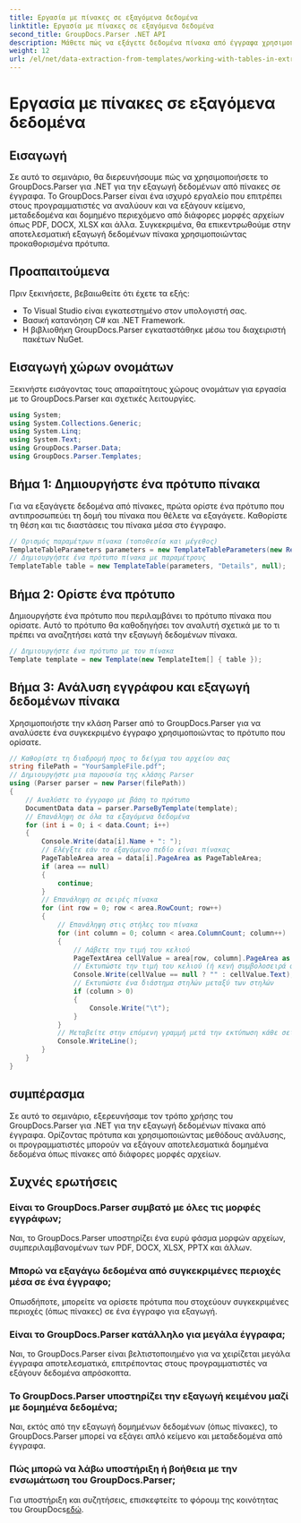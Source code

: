 ```yaml
---
title: Εργασία με πίνακες σε εξαγόμενα δεδομένα
linktitle: Εργασία με πίνακες σε εξαγόμενα δεδομένα
second_title: GroupDocs.Parser .NET API
description: Μάθετε πώς να εξάγετε δεδομένα πίνακα από έγγραφα χρησιμοποιώντας το GroupDocs.Parser για .NET. Αναλύστε αποτελεσματικά δομημένο περιεχόμενο με προκαθορισμένα πρότυπα.
weight: 12
url: /el/net/data-extraction-from-templates/working-with-tables-in-extracted-data/
---
```


# Εργασία με πίνακες σε εξαγόμενα δεδομένα

## Εισαγωγή
Σε αυτό το σεμινάριο, θα διερευνήσουμε πώς να χρησιμοποιήσετε το GroupDocs.Parser για .NET για την εξαγωγή δεδομένων από πίνακες σε έγγραφα. Το GroupDocs.Parser είναι ένα ισχυρό εργαλείο που επιτρέπει στους προγραμματιστές να αναλύουν και να εξάγουν κείμενο, μεταδεδομένα και δομημένο περιεχόμενο από διάφορες μορφές αρχείων όπως PDF, DOCX, XLSX και άλλα. Συγκεκριμένα, θα επικεντρωθούμε στην αποτελεσματική εξαγωγή δεδομένων πίνακα χρησιμοποιώντας προκαθορισμένα πρότυπα.
## Προαπαιτούμενα
Πριν ξεκινήσετε, βεβαιωθείτε ότι έχετε τα εξής:
- Το Visual Studio είναι εγκατεστημένο στον υπολογιστή σας.
- Βασική κατανόηση C# και .NET Framework.
- Η βιβλιοθήκη GroupDocs.Parser εγκαταστάθηκε μέσω του διαχειριστή πακέτων NuGet.

## Εισαγωγή χώρων ονομάτων
Ξεκινήστε εισάγοντας τους απαραίτητους χώρους ονομάτων για εργασία με το GroupDocs.Parser και σχετικές λειτουργίες.
```csharp
using System;
using System.Collections.Generic;
using System.Linq;
using System.Text;
using GroupDocs.Parser.Data;
using GroupDocs.Parser.Templates;
```
## Βήμα 1: Δημιουργήστε ένα πρότυπο πίνακα
Για να εξαγάγετε δεδομένα από πίνακες, πρώτα ορίστε ένα πρότυπο που αντιπροσωπεύει τη δομή του πίνακα που θέλετε να εξαγάγετε. Καθορίστε τη θέση και τις διαστάσεις του πίνακα μέσα στο έγγραφο.
```csharp
// Ορισμός παραμέτρων πίνακα (τοποθεσία και μέγεθος)
TemplateTableParameters parameters = new TemplateTableParameters(new Rectangle(new Point(35, 320), new Size(530, 55)), null);
// Δημιουργήστε ένα πρότυπο πίνακα με παραμέτρους
TemplateTable table = new TemplateTable(parameters, "Details", null);
```
## Βήμα 2: Ορίστε ένα πρότυπο
Δημιουργήστε ένα πρότυπο που περιλαμβάνει το πρότυπο πίνακα που ορίσατε. Αυτό το πρότυπο θα καθοδηγήσει τον αναλυτή σχετικά με το τι πρέπει να αναζητήσει κατά την εξαγωγή δεδομένων πίνακα.
```csharp
// Δημιουργήστε ένα πρότυπο με τον πίνακα
Template template = new Template(new TemplateItem[] { table });
```
## Βήμα 3: Ανάλυση εγγράφου και εξαγωγή δεδομένων πίνακα
Χρησιμοποιήστε την κλάση Parser από το GroupDocs.Parser για να αναλύσετε ένα συγκεκριμένο έγγραφο χρησιμοποιώντας το πρότυπο που ορίσατε.
```csharp
// Καθορίστε τη διαδρομή προς το δείγμα του αρχείου σας
string filePath = "YourSampleFile.pdf";
// Δημιουργήστε μια παρουσία της κλάσης Parser
using (Parser parser = new Parser(filePath))
{
    // Αναλύστε το έγγραφο με βάση το πρότυπο
    DocumentData data = parser.ParseByTemplate(template);
    // Επανάληψη σε όλα τα εξαγόμενα δεδομένα
    for (int i = 0; i < data.Count; i++)
    {
        Console.Write(data[i].Name + ": ");
        // Ελέγξτε εάν το εξαγόμενο πεδίο είναι πίνακας
        PageTableArea area = data[i].PageArea as PageTableArea;
        if (area == null)
        {
            continue;
        }
        // Επανάληψη σε σειρές πίνακα
        for (int row = 0; row < area.RowCount; row++)
        {
            // Επανάληψη στις στήλες του πίνακα
            for (int column = 0; column < area.ColumnCount; column++)
            {
                // Λάβετε την τιμή του κελιού
                PageTextArea cellValue = area[row, column].PageArea as PageTextArea;
                // Εκτυπώστε την τιμή του κελιού (ή κενή συμβολοσειρά αν είναι μηδενική)
                Console.Write(cellValue == null ? "" : cellValue.Text);
                // Εκτυπώστε ένα διάστημα στηλών μεταξύ των στηλών
                if (column > 0)
                {
                    Console.Write("\t");
                }
            }
            // Μεταβείτε στην επόμενη γραμμή μετά την εκτύπωση κάθε σειράς
            Console.WriteLine();
        }
    }
}
```

## συμπέρασμα
Σε αυτό το σεμινάριο, εξερευνήσαμε τον τρόπο χρήσης του GroupDocs.Parser για .NET για την εξαγωγή δεδομένων πίνακα από έγγραφα. Ορίζοντας πρότυπα και χρησιμοποιώντας μεθόδους ανάλυσης, οι προγραμματιστές μπορούν να εξάγουν αποτελεσματικά δομημένα δεδομένα όπως πίνακες από διάφορες μορφές αρχείων.

## Συχνές ερωτήσεις
### Είναι το GroupDocs.Parser συμβατό με όλες τις μορφές εγγράφων;
Ναι, το GroupDocs.Parser υποστηρίζει ένα ευρύ φάσμα μορφών αρχείων, συμπεριλαμβανομένων των PDF, DOCX, XLSX, PPTX και άλλων.
### Μπορώ να εξαγάγω δεδομένα από συγκεκριμένες περιοχές μέσα σε ένα έγγραφο;
Οπωσδήποτε, μπορείτε να ορίσετε πρότυπα που στοχεύουν συγκεκριμένες περιοχές (όπως πίνακες) σε ένα έγγραφο για εξαγωγή.
### Είναι το GroupDocs.Parser κατάλληλο για μεγάλα έγγραφα;
Ναι, το GroupDocs.Parser είναι βελτιστοποιημένο για να χειρίζεται μεγάλα έγγραφα αποτελεσματικά, επιτρέποντας στους προγραμματιστές να εξάγουν δεδομένα απρόσκοπτα.
### Το GroupDocs.Parser υποστηρίζει την εξαγωγή κειμένου μαζί με δομημένα δεδομένα;
Ναι, εκτός από την εξαγωγή δομημένων δεδομένων (όπως πίνακες), το GroupDocs.Parser μπορεί να εξάγει απλό κείμενο και μεταδεδομένα από έγγραφα.
### Πώς μπορώ να λάβω υποστήριξη ή βοήθεια με την ενσωμάτωση του GroupDocs.Parser;
 Για υποστήριξη και συζητήσεις, επισκεφτείτε το φόρουμ της κοινότητας του GroupDocs[εδώ](https://forum.groupdocs.com/c/parser/17).